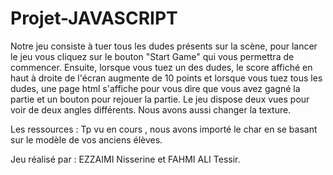 # Projet-JAVASCRIPT


Notre jeu consiste à tuer tous les dudes présents sur la scène, pour lancer le jeu vous cliquez sur le bouton "Start Game" qui vous permettra de commencer. Ensuite, lorsque vous tuez un des dudes, le score affiché en haut à droite de l'écran augmente de 10 points et lorsque vous tuez tous les dudes, une page html s'affiche pour vous dire que vous avez gagné la partie et un bouton pour rejouer la partie. Le jeu dispose deux vues pour voir de deux angles différents. Nous avons aussi changer la texture.

Les ressources : Tp vu en cours , nous avons importé le char en se basant sur le modèle de vos anciens élèves.

Jeu réalisé par : EZZAIMI Nisserine et FAHMI ALI Tessir.
